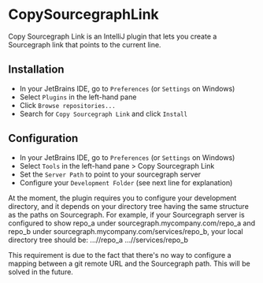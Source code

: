 # CopySourcegraphLink

Copy Sourcegraph Link is an IntelliJ plugin that lets you create a Sourcegraph link that points to the current line.

## Installation

- In your JetBrains IDE, go to `Preferences` (or `Settings` on Windows)
- Select `Plugins` in the left-hand pane
- Click `Browse repositories...`
- Search for `Copy Sourcegraph Link` and click `Install`

## Configuration

- In your JetBrains IDE, go to `Preferences` (or `Settings` on Windows)
- Select `Tools` in the left-hand pane > Copy Sourcegraph Link
- Set the `Server Path` to point to your sourcegraph server
- Configure your `Development Folder` (see next line for explanation)

At the moment, the plugin requires you to configure your development directory, and it depends on your directory tree having the same structure as the paths on Sourcegraph.
For example, if your Sourcegraph server is configured to show repo_a under sourcegraph.mycompany.com/repo_a and repo_b under sourcegraph.mycompany.com/services/repo_b, your local directory tree should be:
.../<dev dir>/repo_a
.../<dev dir>/services/repo_b

This requirement is due to the fact that there's no way to configure a mapping between a git remote URL and the Sourcegraph path. This will be solved in the future.
